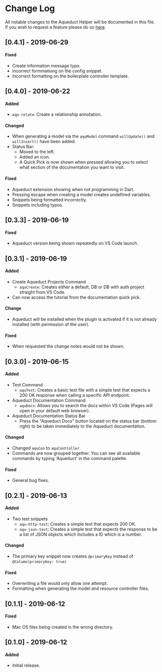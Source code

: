 # Change Log
All notable changes to the Aqueduct Helper will be documented in this file. If you wish to request a feature please do so [here](https://github.com/AzMoza/aqueduct-helper/issues/new).

## [0.4.1] - 2019-06-29
#### Fixed
- Create information message typo.
- Incorrect formmationg on the config snippet.
- Incorrect formatting on the boilerplate controller template.

## [0.4.0] - 2019-06-22
#### Added
- `aqu-relate`: Create a relationship annotation.
#### Changed
- When generating a model via the `aquModel` command `willUpdate()` and `willInsert()` have been added.
- Status Bar:
    - Moved to the left.
    - Added an icon.
    - A Quick Pick is now shown when pressed allowing you to select what section of the documentation you want to visit.
#### Fixed
- Aqueduct extension showing when not programming in Dart.
- Pressing escape when creating a model creates undefined variables.
- Snippets being formatted incorrectly.
- Snippets including typos.

## [0.3.3] - 2019-06-19
#### Fixed
- Aqueduct version being shown repeatedly on VS Code launch.

## [0.3.1] - 2019-06-19
#### Added
- Create Aqueduct Projects Command
    - `aquCreate`: Creates either a default, DB or DB with auth project straight from VS Code.
- Can now access the tutorial from the documentation quick pick.
#### Change
- Aqueduct will be installed when the plugin is activated if it is not already installed (with permission of the user).
#### Fixed
- When requested the change notes would not be shown.

## [0.3.0] - 2019-06-15
#### Added
- Test Command
    - `aquTest`: Creates a basic test file with a simple test that expects a 200 OK response when calling a specific API endpoint.
- Aqueduct Documentation Command.
    - `aquDocs`: Allows you to search the docs within VS Code (Pages will open in your default web browser).
- Aqueduct Documentation Status Bar
    - Press the "Aqueduct Docs" button located on the status bar (bottom right) to be taken immediately to the Aqueduct documentation.
#### Changed
- Changed `aquCon` to `aquController`.
- Commands are now grouped together. You can see all available commands by typing 'Aqueduct' in the command palette.
#### Fixed
- General bug fixes.

## [0.2.1] - 2019-06-13
#### Added
- Two test snippets
    - `aqu-http-test`: Creates a simple test that expects 200 OK.
    - `aqu-json-test`: Creates a simple test that expects the response to be a list of JSON objects which includes a ID which is a number.
#### Changed
- The primary key snippet now creates `@primaryKey` instead of `@Column(primaryKey: true)`
#### Fixed
- Overwriting a file would only allow one attempt.
- Formatting when generating the model and resource controller files.

## [0.1.1] - 2019-06-12
#### Fixed
- Mac OS files being created in the wrong directory.

## [0.1.0] - 2019-06-12
#### Added
- Initial release.